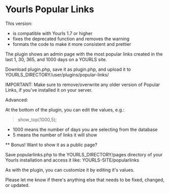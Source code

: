 # Yourls Popular Links

This version:
* is compatible with Yourls 1.7 or higher
* fixes the deprecated function and removes the warning
* formats the code to make it more consistent and prettier

The plugin shows an admin page with the most popular links created in the last 1, 30, 365, and 1000 days on a YOURLS site.

Download plugin.php, save it as plugin.php, and upload it to YOURLS_DIRECTORY/user/plugins/popular-links/

IMPORTANT:  Make sure to remove/overwrite any older version of Popular Links, if you've installed it on your server.

Advanced:

At the bottom of the plugin, you can edit the values, e.g.:

> show_top(1000,5);

* 1000 means the number of days you are selecting from the database
* 5 means the number of links it will show

** Bonus! Want to show it as a public page?

Save popularlinks.php to the YOURLS_DIRECTORY/pages directory of your Yourls installation
and access it like: YOURLS-SITE/popularlinks

As with the plugin, you can customize it by editing it's values.

Please let me know if there's anything else that needs to be fixed, changed, or updated.
